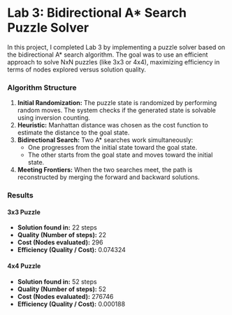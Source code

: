 # Lab 3: Bidirectional A* Search Puzzle Solver

In this project, I completed Lab 3 by implementing a puzzle solver based on the bidirectional A* search algorithm. The goal was to use an efficient approach to solve NxN puzzles (like 3x3 or 4x4), maximizing efficiency in terms of nodes explored versus solution quality.

### Algorithm Structure
1. **Initial Randomization:** The puzzle state is randomized by performing random moves. The system checks if the generated state is solvable using inversion counting.
2. **Heuristic:** Manhattan distance was chosen as the cost function to estimate the distance to the goal state.
3. **Bidirectional Search:** Two A* searches work simultaneously:
   - One progresses from the initial state toward the goal state.
   - The other starts from the goal state and moves toward the initial state.
4. **Meeting Frontiers:** When the two searches meet, the path is reconstructed by merging the forward and backward solutions.

### Results
#### 3x3 Puzzle
- **Solution found in:** 22 steps
- **Quality (Number of steps):** 22
- **Cost (Nodes evaluated):** 296
- **Efficiency (Quality / Cost):** 0.074324

#### 4x4 Puzzle
- **Solution found in:** 52 steps
- **Quality (Number of steps):** 52
- **Cost (Nodes evaluated):** 276746
- **Efficiency (Quality / Cost):** 0.000188

